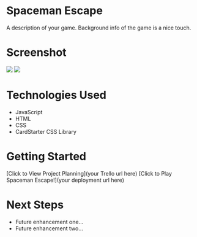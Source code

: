 # Spaceman Escape
A description of your game. Background info of the game is a nice touch.

# Screenshot

<img src="url to your image on imgur">
<img src="url to your image on imgur">

# Technologies Used

- JavaScript
- HTML
- CSS
- CardStarter CSS Library

# Getting Started

[Click to View Project Planning](your Trello url here)
[Click to Play Spaceman Escape!](your deployment url here)

# Next Steps

- Future enhancement one...
- Future enhancement two... 